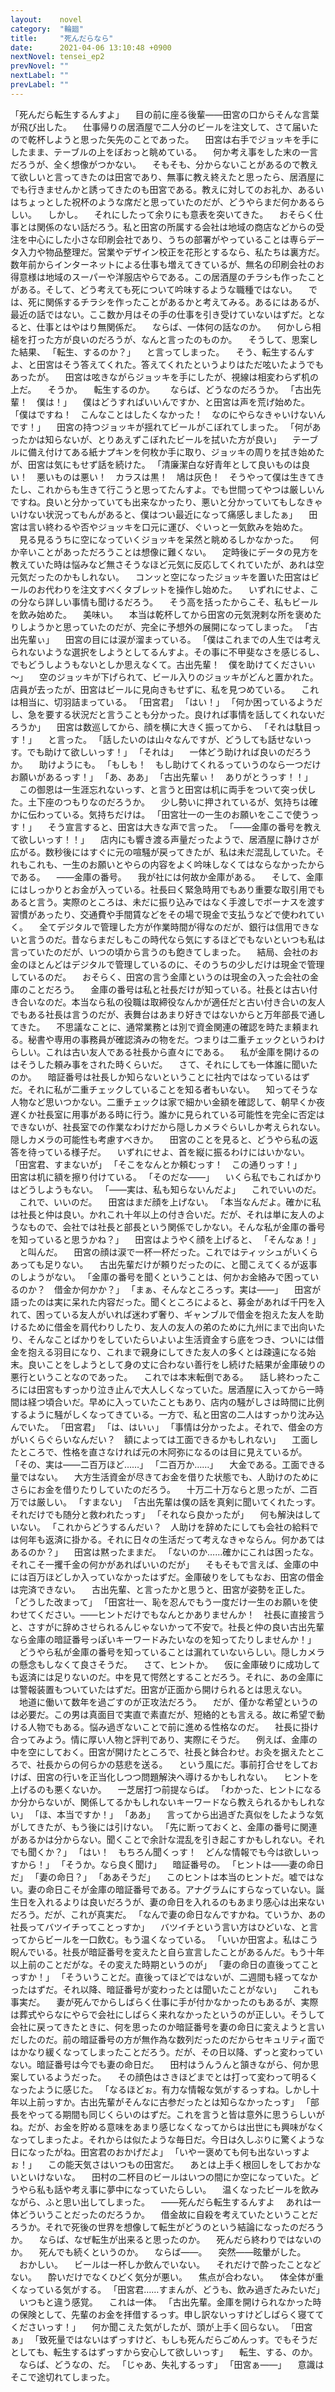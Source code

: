 ```yaml
---
layout:    novel
category:  "輪廻"
title:     "死んだらなら"
date:      2021-04-06 13:10:48 +0900
nextNovel: tensei_ep2
prevNovel: ""
nextLabel: ""
prevLabel: ""
---
```

「死んだら転生するんすよ」
　目の前に座る後輩――田宮の口からそんな言葉が飛び出した。
　仕事帰りの居酒屋で二人分のビールを注文して、さて届いたので乾杯しようと思った矢先のことであった。
　田宮は右手でジョッキを手にしたまま、テーブルの上をぼおっと眺めている。
　何か考え事をした末の一言だろうが、全く想像がつかない。
　そもそも、分からないことがあるので教えて欲しいと言ってきたのは田宮であり、無事に教え終えたと思ったら、居酒屋にでも行きませんかと誘ってきたのも田宮である。教えに対してのお礼か、あるいはちょっとした祝杯のような席だと思っていたのだが、どうやらまだ何かあるらしい。
　しかし。
　それにしたって余りにも意表を突いてきた。
　おそらく仕事とは関係のない話だろう。私と田宮の所属する会社は地域の商店などからの受注を中心にした小さな印刷会社であり、うちの部署がやっていることは専らデータ入力や物品整理だ。営業やデザイン校正を花形とするなら、私たちは裏方だ。数年前からインターネットによる仕事も増えてきているが、無名の印刷会社のお得意様は地域のスーパーや洋服店やらである。この居酒屋のチラシも作ったことがある。そして、どう考えても死について吟味するような職種ではない。
　では、死に関係するチラシを作ったことがあるかと考えてみる。あるにはあるが、最近の話ではない。ここ数か月はその手の仕事を引き受けていないはずだ。となると、仕事とはやはり無関係だ。
　ならば、一体何の話なのか。
　何かしら相槌を打った方が良いのだろうが、なんと言ったのものか。
　そうして、思案した結果、
「転生、するのか？」
　と言ってしまった。
　そう、転生するんすよ、と田宮はそう答えてくれた。答えてくれたというよりはただ呟いたようでもあったが。
　田宮は呟きながらジョッキを手にしたが、視線は相変わらず机の上だ。
　そうか。
　転生するのか。　
　ならば、どうなのだろうか。
「古出先輩！　僕は！」
　僕はどうすればいいんですか、と田宮は声を荒げ始めた。
「僕はですね！　こんなことはしたくなかった！　なのにやらなきゃいけないんです！」
　田宮の持つジョッキが揺れてビールがこぼれてしまった。
「何があったかは知らないが、とりあえずこぼれたビールを拭いた方が良い」
　テーブルに備え付けてある紙ナプキンを何枚か手に取り、ジョッキの周りを拭き始めたが、田宮は気にもせず話を続けた。
「清廉潔白な好青年として良いものは良い！　悪いものは悪い！　カラスは黒！　鳩は灰色！　そうやって僕は生きてきたし、これからも生きて行こうと思ってたんすよ。でも世間ってやつは厳しいんですね。良いと分かっていても出来なかったり、悪いと分かっていてもしなきゃいけない状況ってもんがあると、僕はつい最近になって痛感しましたぁ」
　田宮は言い終わるや否やジョッキを口元に運び、ぐいっと一気飲みを始めた。
　見る見るうちに空になっていくジョッキを呆然と眺めるしかなかった。
　何か辛いことがあっただろうことは想像に難くない。
　定時後にデータの見方を教えていた時は悩みなど無さそうなほど元気に反応してくれていたが、あれは空元気だったのかもしれない。
　コンッと空になったジョッキを置いた田宮はビールのお代わりを注文すべくタブレットを操作し始めた。
　いずれにせよ、この分なら詳しい事情も聞けるだろう。
　そう高を括ったからこそ、私もビールを飲み始めた。
　美味い。
　本当は乾杯してから田宮の元気溌剌な所を褒めたりしようかと思っていたのだが、完全に予想外の展開になってしまった。
「古出先輩ぃ」
　田宮の目には涙が溜まっている。
「僕はこれまでの人生では考えられないような選択をしようとしてるんすよ。その事に不甲斐なさを感じるし、でもどうしようもないとしか思えなくて。古出先輩！　僕を助けてくださいぃ～」
　空のジョッキが下げられて、ビール入りのジョッキがどんと置かれた。店員が去ったが、田宮はビールに見向きもせずに、私を見つめている。
　これは相当に、切羽詰まっている。
「田宮君」
「はい！」
「何か困っているようだし、急を要する状況だと言うことも分かった。良ければ事情を話してくれないだろうか」
　田宮は数巡してから、顔を横に大きく振ってから、
「それは駄目っす！」
　と言った。
「話したいのは山々なんですが、どうしても話せないっす。でも助けて欲しいっす！」
「それは」
　一体どう助ければ良いのだろうか。
　助けようにも。
「もしも！　もし助けてくれるっていうのなら一つだけお願いがあるっす！」
「あ、ああ」
「古出先輩ぃ！　ありがとうっす！！」
　この御恩は一生涯忘れないっす、と言うと田宮は机に両手をついて突っ伏した。土下座のつもりなのだろうか。
　少し勢いに押されているが、気持ちは確かに伝わっている。気持ちだけは。
「田宮壮一の一生のお願いをここで使うっす！」
　そう宣言すると、田宮は大きな声で言った。
「――金庫の番号を教えて欲しいっす！！」
　店内にも響き渡る声量だったようで、居酒屋に静けさが広がる。数秒後にはすぐに元の喧騒が戻ってきたが、私は未だ混乱していた。それもこれも、一生のお願いとやらの内容をよく吟味しなくてはならなかったからである。
　――金庫の番号。
　我が社には何故か金庫がある。
　そして、金庫にはしっかりとお金が入っている。社長曰く緊急時用でもあり重要な取引用でもあると言う。実際のところは、未だに振り込みではなく手渡しでボーナスを渡す習慣があったり、交通費や手間賃などをその場で現金で支払うなどで使われていく。
　全てデジタルで管理した方が作業時間が得なのだが、銀行は信用できないと言うのだ。昔ならまだしもこの時代なら気にするほどでもないといつも私は言っていたのだが、いつの頃から言うのも飽きてしまった。
　結局、会社のお金のほとんどはデジタルで管理しているのに、そのうちの少しだけは現金で管理しているのだ。
　おそらく、田宮の言う金庫というのは現金の入った会社の金庫のことだろう。
　金庫の番号は私と社長だけが知っている。社長とは古い付き合いなのだ。本当なら私の役職は取締役なんかが適任だと古い付き合いの友人でもある社長は言うのだが、表舞台はあまり好きではないからと万年部長で通してきた。
　不思議なことに、通常業務とは別で資金関連の確認を時たま頼まれる。秘書や専用の事務員が確認済みの物をだ。つまりは二重チェックというわけらしい。これは古い友人である社長から直々にである。
　私が金庫を開けるのはそうした頼み事をされた時くらいだ。
　さて、それにしても一体誰に聞いたのか。
　暗証番号は社長しか知らないということに社内ではなっているはずだ。それに私が二重チェックしていることを知る者もいない。
　知ってそうな人物など思いつかない。二重チェックは家で細かい金額を確認して、朝早くか夜遅くか社長室に用事がある時に行う。誰かに見られている可能性を完全に否定はできないが、社長室での作業なわけだから隠しカメラぐらいしか考えられない。隠しカメラの可能性も考慮すべきか。
　田宮のことを見ると、どうやら私の返答を待っている様子だ。
　いずれにせよ、首を縦に振るわけにはいかない。
「田宮君、すまないが」
「そこをなんとか頼むっす！　この通りっす！」　
　田宮は机に額を擦り付けている。
「そのだな――」
　いくら私でもこればかりはどうしようもない。
「――実は、私も知らないんだよ」
　これでいいのだ。
　これで、いいのだ。
　田宮はまだ顔を上げない。
「本当なんだよ。確かに私は社長と仲は良い。かれこれ十年以上の付き合いだ。だが、それは単に友人のようなもので、会社では社長と部長という関係でしかない。そんな私が金庫の番号を知っていると思うかね？」
　田宮はようやく顔を上げると、
「そんなぁ！」
　と叫んだ。
　田宮の顔は涙で一杯一杯だった。これではティッシュがいくらあっても足りない。
　古出先輩だけが頼りだったのに、と聞こえてくるが返事のしようがない。
「金庫の番号を聞くということは、何かお金絡みで困っているのか？　借金か何かか？」
「まぁ、そんなところっす。実は――」
　田宮が語ったのは実に呆れた内容だった。聞くところによると、募金があれば千円を入れて、困っている友人がいれば迷わず奢り、ギャンブルで借金を抱えた友人を助けるために借金を肩代わりしたり、友人の友人の弟のために九州にまで出向いたり、そんなことばかりをしていたらいよいよ生活資金すら底をつき、ついには借金を抱える羽目になり、これまで親身にしてきた友人の多くとは疎遠になる始末。良いことをしようとして身の丈に合わない善行をし続けた結果が金庫破りの悪行ということなのであった。
　これでは本末転倒である。
　話し終わったころには田宮もすっかり泣き止んで大人しくなっていた。居酒屋に入ってから一時間は経つ頃合いだ。早めに入っていたこともあり、店内の騒がしさは時間に比例するように騒がしくなってきている。一方で、私と田宮の二人はすっかり沈み込んでいた。
「田宮君」
「は、はいぃ」
「事情は分かったよ。それで、借金の方がいくらぐらいなんだい？　額によっては工面できるかもしれない」
　工面したところで、性格を直さなければ元の木阿弥になるのは目に見えているが。
「その、実は――二百万ほど……」
「二百万か……」
　大金である。工面できる量ではない。
　大方生活資金が尽きてお金を借りた状態でも、人助けのためにさらにお金を借りたりしていたのだろう。
　十万二十万ならと思ったが、二百万では厳しい。
「すまない」
「古出先輩は僕の話を真剣に聞いてくれたっす。それだけでも随分と救われたっす」
「それなら良かったが」
　何も解決はしていない。
「これからどうするんだい？　人助けを辞めたにしても会社の給料では何年も返済に掛かる。それに日々の生活だって考えなきゃならん。何かあてはあるのか？」
　田宮は黙ったままだ。
「ないのか……確かにこれは困ったな。それこそ一攫千金の何かがあればいいのだが」
　そもそもで言えば、金庫の中には百万ほどしか入っていなかったはずだ。金庫破りをしてもなお、田宮の借金は完済できない。
　古出先輩、と言ったかと思うと、田宮が姿勢を正した。
「どうした改まって」
「田宮壮一、恥を忍んでもう一度だけ一生のお願いを使わせてください。――ヒントだけでもなんとかありませんか！　社長に直接言うと、さすがに辞めさせられるんじゃないかって不安で。社長と仲の良い古出先輩なら金庫の暗証番号っぽいキーワードみたいなのを知ってたりしませんか！」
　どうやら私が金庫の番号を知っていることは漏れていないらしい。隠しカメラの懸念もしなくて良さそうだ。
　さて、ヒントか。
　仮に金庫破りに成功しても返済には足りないのだ。中を見て愕然とすることだろう。それに、あの金庫には警報装置もついていたはずだ。田宮が正面から開けられるとは思えない。
　地道に働いて数年を過ごすのが正攻法だろう。
　だが、僅かな希望というのは必要だ。この男は真面目で実直で素直だが、短絡的とも言える。故に希望で動ける人物でもある。悩み過ぎないことで前に進める性格なのだ。
　社長に掛け合ってみよう。情に厚い人物と評判であり、実際にそうだ。
　例えば、金庫の中を空にしておく。田宮が開けたところで、社長と鉢合わせ。お灸を据えたところで、社長からの何らかの慈悲を送る。
　という風にだ。事前打合せをしておけば、田宮の行いを正当化しつつ問題解決へ導けるかもしれない。
　ヒントを上げるのも悪くないか。
　一芝居打つ前提ならば。
「わかった、ヒントになるか分からないが、関係してるかもしれないキーワードなら教えられるかもしれない」
「ほ、本当ですか！」
「ああ」
　言ってから出過ぎた真似をしたような気がしてきたが、もう後には引けない。
「先に断っておくと、金庫の番号に関連があるかは分からない。聞くことで余計な混乱を引き起こすかもしれない。それでも聞くか？」
「はい！　もちろん聞くっす！　どんな情報でも今は欲しいっすから！」
「そうか。なら良く聞け」
　暗証番号の。
「ヒントは――妻の命日だ」
「妻の命日？」
「ああそうだ」
　このヒントは本当のヒントだ。嘘ではない。妻の命日こそが金庫の暗証番号である。アナグラムにすらなっていない。誕生日を入れるよりは良いだろうが、妻の命日を入れるのもあまり感心は出来ないだろう。だが、これが真実だ。
「なんで妻の命日なんですかね。ていうか、あの社長ってバツイチってことっすか」
　バツイチという言い方はひどいな、と言ってからビールを一口飲む。もう温くなっている。
「いいか田宮よ。私はこう睨んでいる。社長が暗証番号を変えたと自ら宣言したことがあるんだ。もう十年以上前のことだがな。その変えた時期というのが」
「妻の命日の直後ってことっすか！」
「そういうことだ。直後ってほどではないが、二週間も経ってなかったはずだ。それ以降、暗証番号が変わったとは聞いたことがない」
　これも事実だ。
　妻が死んでからしばらく仕事に手が付かなかったのもあるが、実際は葬式やらなにやらで会社にしばらく来れなかったというのが正しい。そうして会社に戻ってきたときに、何を思ったのか暗証番号を妻の命日に変えようと言いだしたのだ。前の暗証番号の方が無作為な数列だったのだからセキュリティ面ではかなり緩くなってしまったことだろう。だが、その日以降、ずっと変わっていない。暗証番号は今でも妻の命日だ。
　田村はうんうんと頷きながら、何か思案しているようだった。
　その顔色はさきほどまでとは打って変わって明るくなったように感じた。
「なるほどぉ。有力な情報な気がするっすね。しかし十年以上前っすか。古出先輩がそんなに古参だったとは知らなかったっす」
「部長をやってる期間も同じくらいのはずだ。これを言うと皆は意外に思うらしいがね。だが、お金を貯める意味をあまり感じなくなってからは出世にも興味がなくなってしまったよ。それからは似たような毎日だ。今日は久しぶりに驚くような日になったがね。田宮君のおかげだよ」
「いやー褒めても何も出ないっすよぉ！」
　この能天気さはいつもの田宮だ。
　あとは上手く根回しをしておかないといけないな。
　田村の二杯目のビールはいつの間にか空になっていた。どうやら私も話や考え事に夢中になっていたらしい。
　温くなったビールを飲みながら、ふと思い出してしまった。
　――死んだら転生するんすよ
　あれは一体どういうことだったのだろうか。
　借金故に自殺を考えていたということだろうか。それで死後の世界を想像して転生がどうのという結論になったのだろうか。
　ならば、なぜ転生が出来ると思ったのか。
　死んだら終わりではないのか。
　死んでも続くというのか。
　ならば――。
　突然――眩暈がした。
　おかしい。
　ビールは一杯しか飲んでいない。
　それだけで酔ったことなどない。
　酔いだけでなくひどく気分が悪い。
　焦点が合わない。
　体全体が重くなっている気がする。
「田宮君……すまんが、どうも、飲み過ぎたみたいだ」
　いつもと違う感覚。
　これは一体。
「古出先輩。金庫を開けられなかった時の保険として、先輩のお金を拝借するっす。申し訳ないっすけどしばらく寝ててくださいっす！」
　何か聞こえた気がしたが、頭が上手く回らない。
「田宮ぁ」
「致死量ではないはずっすけど、もしも死んだらごめんっす。でもそうだとしても、転生するはずっすから安心して欲しいっす」
　転生、する、のか。
　ならば、どうなの、だ。
「じゃあ、失礼するっす」
「田宮ぁ――」
　意識はそこで途切れてしまった。
　
　
　
　
　
　
　
　